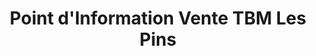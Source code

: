 ---
title: "Point d'Information Vente TBM Les Pins"
url: /merignac/point-dinformation-vente-tbm-les-pins/
shop: Tickets
---